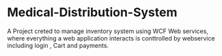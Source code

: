 # Medical-Distribution-System

A Project creted to manage inventory system using WCF Web services, where everything a web application interacts is conttrolled by webservice
including login , Cart and payments.
